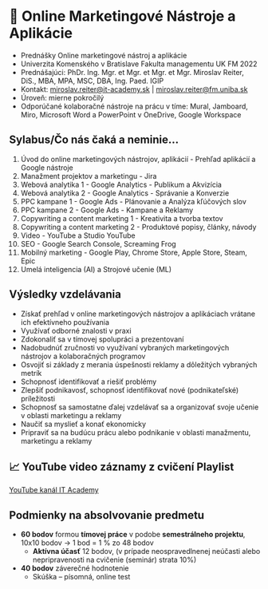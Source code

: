 # 🧰 Online Marketingové Nástroje a Aplikácie

* Prednášky Online marketingové nástroj a aplikácie
* Univerzita Komenského v Bratislave Fakulta managementu UK FM 2022
* Prednášajúci: PhDr. Ing. Mgr. et Mgr. et Mgr. et Mgr. Miroslav Reiter, DiS., MBA, MPA, MSC, DBA, Ing. Paed. IGIP 
* Kontakt: miroslav.reiter@it-academy.sk | miroslav.reiter@fm.uniba.sk 
* Úroveň: mierne pokročilý
* Odporúčané kolaboračné nástroje na prácu v tíme: Mural, Jamboard, Miro, Microsoft Word a PowerPoint v OneDrive, Google Workspace

## Sylabus/Čo nás čaká a neminie...

1.	Úvod do online marketingových nástrojov, aplikácií - Prehľad aplikácií a Google nástroje
1.	Manažment projektov a marketingu - Jira
1.	Webová analytika 1 - Google Analytics - Publikum a Akvizícia
1.	Webová analytika 2 - Google Analytics - Správanie a Konverzie
1.	PPC kampane 1 - Google Ads - Plánovanie a Analýza kľúčových slov
1.	PPC kampane 2 - Google Ads - Kampane a Reklamy
1.	Copywriting a content marketing 1 - Kreativita a tvorba textov
1.	Copywriting a content marketing 2 - Produktové popisy, články, návody
1.	Video - YouTube a Studio YouTube
1.	SEO - Google Search Console, Screaming Frog
1.	Mobilný marketing - Google Play, Chrome Store, Apple Store, Steam, Epic
1.	Umelá inteligencia (AI) a Strojové učenie (ML)

## Výsledky vzdelávania
* Získať prehľad v online marketingových nástrojov a aplikáciach vrátane ich efektívneho používania
* Využívať odborné znalosti v praxi
* Zdokonaliť sa v tímovej spolupráci a prezentovaní
* Nadobudnúť zručnosti vo využívaní vybraných marketingových nástrojov a kolaboračných programov
* Osvojiť si základy z merania úspešnosti reklamy a dôležitých vybraných metrík
* Schopnosť identifikovať a riešiť problémy
* Zlepšiť podnikavosť, schopnosť identifikovať nové (podnikateľské) príležitosti
* Schopnosť sa samostatne ďalej vzdelávať sa a organizovať svoje učenie v oblasti marketingu a reklamy
* Naučiť sa myslieť a konať ekonomicky
* Pripraviť sa na budúcu prácu alebo podnikanie v oblasti manažmentu, marketingu a reklamy

## 📈 YouTube video záznamy z cvičení Playlist
[YouTube kanál IT Academy](https://www.youtube.com/watch?v=ZHoo9CnRdLU&list=PLIu_ZdHo7Pk-1KewAghM54Pi2h4uRG3YZ)

## Podmienky na absolvovanie predmetu
* **60 bodov** formou **tímovej práce** v podobe **semestrálneho projektu**, 10x10 bodov -> 1 bod = 1 % zo 48 bodov
  * **Aktívna účasť** 12 bodov, (v prípade neospravedlnenej neúčasti alebo nepripravenosti na cvičenie (seminár) strata 10%)
* **40 bodov** záverečné hodnotenie
  *  Skúška – písomná, online test 
